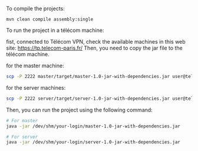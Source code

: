 To compile the projects:

```
mvn clean compile assembly:single
```

To run the project in a télécom machine:

fist, connected to Télécom VPN, check the available machines in this web site: https://tp.telecom-paris.fr/ 
Then, you need to copy the jar file to the télécom machine.


for the master machine:

```bash
scp -P 2222 master/target/master-1.0-jar-with-dependencies.jar user@telecom-machine:/dev/shm/your-login
```

for the server machines:

```bash
scp -P 2222 server/target/server-1.0-jar-with-dependencies.jar user@telecom-machine:/dev/shm/your-login
```

Then, you can run the project using the following command:

```bash
# For master
java -jar /dev/shm/your-login/master-1.0-jar-with-dependencies.jar

# For server
java -jar /dev/shm/your-login/server-1.0-jar-with-dependencies.jar
```
